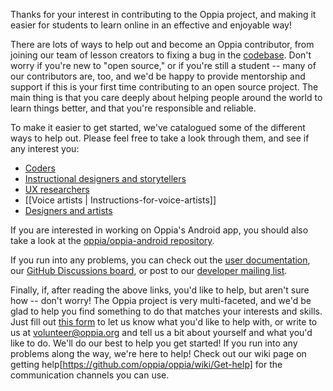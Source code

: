 Thanks for your interest in contributing to the Oppia project, and making it easier for students to learn online in an effective and enjoyable way!

There are lots of ways to help out and become an Oppia contributor, from joining our team of lesson creators to fixing a bug in the [codebase](https://github.com/oppia/oppia/). Don't worry if you're new to "open source," or if you're still a student -- many of our contributors are, too, and we'd be happy to provide mentorship and support if this is your first time contributing to an open source project. The main thing is that you care deeply about helping people around the world to learn things better, and that you're responsible and reliable.

To make it easier to get started, we've catalogued some of the different ways to help out. Please feel free to take a look through them, and see if any interest you:

  * [Coders](https://github.com/oppia/oppia/wiki/Contributing-code-to-Oppia)
  * [Instructional designers and storytellers](https://github.com/oppia/oppia/wiki/Teaching-with-Oppia)
  * [UX researchers](https://github.com/oppia/oppia/wiki/Conducting-research-with-students)
  * [[Voice artists | Instructions-for-voice-artists]]
  * [Designers and artists](https://github.com/oppia/oppia/wiki/Contributing-to-Oppia%27s-design)

If you are interested in working on Oppia's Android app, you should also take a look at the [oppia/oppia-android repository](https://github.com/oppia/oppia-android).

If you run into any problems, you can check out the [user documentation](http://oppia.github.io/), our [GitHub Discussions board](https://github.com/oppia/oppia/discussions), or post to our [developer mailing list](https://groups.google.com/forum/?fromgroups#!forum/oppia-dev).

Finally, if, after reading the above links, you'd like to help, but aren't sure how -- don't worry! The Oppia project is very multi-faceted, and we'd be glad to help you find something to do that matches your interests and skills. Just fill out [this form](https://forms.gle/jEytndtgdsx7BrnV6) to let us know what you'd like to help with, or write to us at [volunteer@oppia.org](mailto:volunteer@oppia.org) and tell us a bit about yourself and what you'd like to do. We'll do our best to help you get started! If you run into any problems along the way, we're here to help! Check out our wiki page on getting help[https://github.com/oppia/oppia/wiki/Get-help] for the communication channels you can use.
